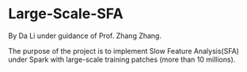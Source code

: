 # Large-Scale-SFA
By Da Li under guidance of Prof. Zhang Zhang.

The purpose of the project is to implement Slow Feature Analysis(SFA) under Spark with large-scale training patches (more than 10 millions).
